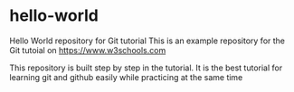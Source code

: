 # hello-world
Hello World repository for Git tutorial
This is an example repository for the Git tutoial on https://www.w3schools.com

This repository is built step by step in the tutorial.
It is the best tutorial for learning git and github easily while practicing at the same time
